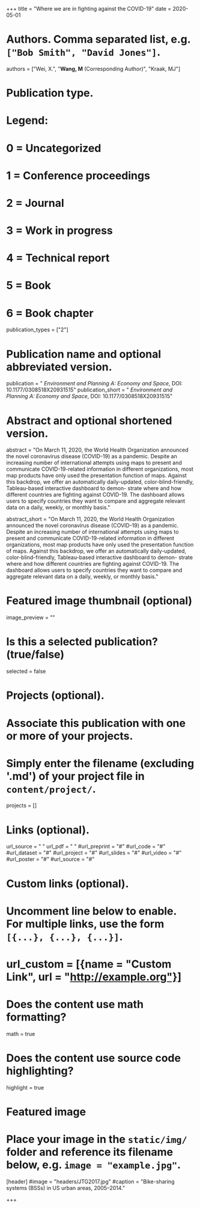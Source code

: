 +++
title = "Where we are in fighting against the COVID-19"
date = 2020-05-01

# Authors. Comma separated list, e.g. `["Bob Smith", "David Jones"]`.
authors = ["Wei, X.", "**Wang, M** (Corresponding Author)", "Kraak, MJ"]

# Publication type.
# Legend:
# 0 = Uncategorized
# 1 = Conference proceedings
# 2 = Journal
# 3 = Work in progress
# 4 = Technical report
# 5 = Book
# 6 = Book chapter
publication_types = ["2"]

# Publication name and optional abbreviated version.
publication = " *Environment and Planning A: Economy and Space*, DOI: 10.1177/0308518X20931515"
publication_short = " *Environment and Planning A: Economy and Space*, DOI: 10.1177/0308518X20931515"

# Abstract and optional shortened version.
abstract = "On March 11, 2020, the World Health Organization announced the novel coronavirus disease (COVID-19) as a pandemic. Despite an increasing number of international attempts using maps to present and communicate COVID-19-related information in different organizations, most map products have only used the presentation function of maps. Against this backdrop, we offer an automatically daily-updated, color-blind-friendly, Tableau-based interactive dashboard to demon- strate where and how different countries are fighting against COVID-19. The dashboard allows users to specify countries they want to compare and aggregate relevant data on a daily, weekly, or monthly basis."

abstract_short = "On March 11, 2020, the World Health Organization announced the novel coronavirus disease (COVID-19) as a pandemic. Despite an increasing number of international attempts using maps to present and communicate COVID-19-related information in different organizations, most map products have only used the presentation function of maps. Against this backdrop, we offer an automatically daily-updated, color-blind-friendly, Tableau-based interactive dashboard to demon- strate where and how different countries are fighting against COVID-19. The dashboard allows users to specify countries they want to compare and aggregate relevant data on a daily, weekly, or monthly basis."

# Featured image thumbnail (optional)
image_preview = ""

# Is this a selected publication? (true/false)
selected = false

# Projects (optional).
#   Associate this publication with one or more of your projects.
#   Simply enter the filename (excluding '.md') of your project file in `content/project/`.

projects = []

# Links (optional).
url_source = " "
url_pdf = " "
#url_preprint = "#"
#url_code = "#"
#url_dataset = "#"
#url_project = "#"
#url_slides = "#"
#url_video = "#"
#url_poster = "#"
#url_source = "#"

# Custom links (optional).
#   Uncomment line below to enable. For multiple links, use the form `[{...}, {...}, {...}]`.
# url_custom = [{name = "Custom Link", url = "http://example.org"}]

# Does the content use math formatting?
math = true

# Does the content use source code highlighting?
highlight = true

# Featured image
# Place your image in the `static/img/` folder and reference its filename below, e.g. `image = "example.jpg"`.
[header]
#image = "headers/JTG2017.jpg"
#caption = "Bike-sharing systems (BSSs) in US urban areas, 2005–2014."

+++

